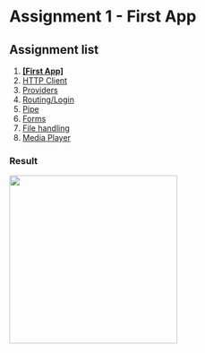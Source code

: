 # Assignment 1 - First App

## Assignment list
1. **[[First App]](https://github.com/joonasmkauppinen/first-ionic-app/tree/master)**
2. [HTTP Client](https://github.com/joonasmkauppinen/first-ionic-app/tree/http-a)
3. [Providers](https://github.com/joonasmkauppinen/first-ionic-app/tree/ionic-providers)
4. [Routing/Login](https://github.com/joonasmkauppinen/first-ionic-app/tree/ionic-navigation-login)
5. [Pipe](https://github.com/joonasmkauppinen/first-ionic-app/tree/ionic-pipes-task-a)
6. [Forms]()
7. [File handling]()
8. [Media Player]()

### Result
<img src="https://user-images.githubusercontent.com/28673805/51113437-9d576200-180a-11e9-90c7-505f2f18bf3c.png" width="300">
